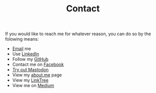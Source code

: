 ﻿---
layout: page
title: Contact
description: "Nathaniel Schmidt contact information. Use email, LinkedIn or Facebook"
permalink: /contact/
---

If you would like to reach me for whatever reason, you can do so by the folowing means:

* [Email](MAILTO:schmidty2244@gmail.com) me
* Use [LinkedIn](https://www.linkedin.com/in/njsch/)
* Follow my [GitHub](https://github.com/njsch)
* Contact me on [Facebook](https://www.facebook.com/whatpictureisthat/)
* <a rel="me" href="https://mastodon.social/@njsch">Try out Mastodon</a>
* View my [about.me](https://about.me/njschmidt/) page
* View my [LinkTree](https://linktr.ee/njschmidt)
* View me on [Medium](https://medium.com/@njsch)
